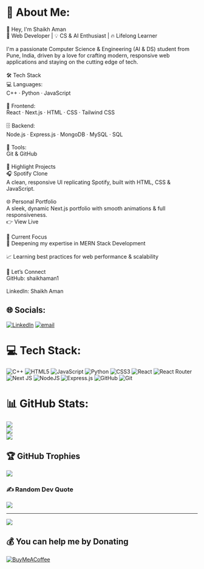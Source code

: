 # 💫 About Me:
👋 Hey, I'm Shaikh Aman<br>🚀 Web Developer | 💡 CS & AI Enthusiast | 🔥 Lifelong Learner<br><br>I'm a passionate Computer Science & Engineering (AI & DS) student from Pune, India, driven by a love for crafting modern, responsive web applications and staying on the cutting edge of tech.<br><br>🛠️ Tech Stack<br>💻 Languages:<br>C++ · Python · JavaScript<br><br>🎨 Frontend:<br>React · Next.js · HTML · CSS · Tailwind CSS<br><br>🗄️ Backend:<br>Node.js · Express.js · MongoDB · MySQL · SQL<br><br>🔧 Tools:<br>Git & GitHub<br><br>🚩 Highlight Projects<br>🎧 Spotify Clone<br>A clean, responsive UI replicating Spotify, built with HTML, CSS & JavaScript.<br><br>🌐 Personal Portfolio<br>A sleek, dynamic Next.js portfolio with smooth animations & full responsiveness.<br>👉 View Live<br><br>🎯 Current Focus<br>🚀 Deepening my expertise in MERN Stack Development<br><br>📈 Learning best practices for web performance & scalability<br><br>🤝 Let’s Connect<br>GitHub: shaikhaman1<br><br>LinkedIn: Shaikh Aman


## 🌐 Socials:
[![LinkedIn](https://img.shields.io/badge/LinkedIn-%230077B5.svg?logo=linkedin&logoColor=white)](https://linkedin.com/in/shaikh-aman-548958257) [![email](https://img.shields.io/badge/Email-D14836?logo=gmail&logoColor=white)](mailto:amaanahmed2022@gmail.com) 

# 💻 Tech Stack:
![C++](https://img.shields.io/badge/c++-%2300599C.svg?style=for-the-badge&logo=c%2B%2B&logoColor=white) ![HTML5](https://img.shields.io/badge/html5-%23E34F26.svg?style=for-the-badge&logo=html5&logoColor=white) ![JavaScript](https://img.shields.io/badge/javascript-%23323330.svg?style=for-the-badge&logo=javascript&logoColor=%23F7DF1E) ![Python](https://img.shields.io/badge/python-3670A0?style=for-the-badge&logo=python&logoColor=ffdd54) ![CSS3](https://img.shields.io/badge/css3-%231572B6.svg?style=for-the-badge&logo=css3&logoColor=white) ![React](https://img.shields.io/badge/react-%2320232a.svg?style=for-the-badge&logo=react&logoColor=%2361DAFB) ![React Router](https://img.shields.io/badge/React_Router-CA4245?style=for-the-badge&logo=react-router&logoColor=white) ![Next JS](https://img.shields.io/badge/Next-black?style=for-the-badge&logo=next.js&logoColor=white) ![NodeJS](https://img.shields.io/badge/node.js-6DA55F?style=for-the-badge&logo=node.js&logoColor=white) ![Express.js](https://img.shields.io/badge/express.js-%23404d59.svg?style=for-the-badge&logo=express&logoColor=%2361DAFB) ![GitHub](https://img.shields.io/badge/github-%23121011.svg?style=for-the-badge&logo=github&logoColor=white) ![Git](https://img.shields.io/badge/git-%23F05033.svg?style=for-the-badge&logo=git&logoColor=white)
# 📊 GitHub Stats:
![](https://github-readme-stats.vercel.app/api?username=shaikhaman1&theme=dark&hide_border=false&include_all_commits=false&count_private=false)<br/>
![](https://nirzak-streak-stats.vercel.app/?user=shaikhaman1&theme=dark&hide_border=false)<br/>
![](https://github-readme-stats.vercel.app/api/top-langs/?username=shaikhaman1&theme=dark&hide_border=false&include_all_commits=false&count_private=false&layout=compact)

## 🏆 GitHub Trophies
![](https://github-profile-trophy.vercel.app/?username=shaikhaman1&theme=radical&no-frame=false&no-bg=true&margin-w=4)

### ✍️ Random Dev Quote
![](https://quotes-github-readme.vercel.app/api?type=horizontal&theme=merko)

---
[![](https://visitcount.itsvg.in/api?id=shaikhaman1&icon=0&color=0)](https://visitcount.itsvg.in)

  ## 💰 You can help me by Donating
  [![BuyMeACoffee](https://img.shields.io/badge/Buy%20Me%20a%20Coffee-ffdd00?style=for-the-badge&logo=buy-me-a-coffee&logoColor=black)](https://buymeacoffee.com/amaan11) 

  
<!-- Proudly created with GPRM ( https://gprm.itsvg.in ) -->

<!--
**SHAIKHAMAN1/shaikhaman1** is a ✨ _special_ ✨ repository because its `README.md` (this file) appears on your GitHub profile.

Here are some ideas to get you started:

- 🔭 I’m currently working on ...
- 🌱 I’m currently learning ...
- 👯 I’m looking to collaborate on ...
- 🤔 I’m looking for help with ...
- 💬 Ask me about ...
- 📫 How to reach me: ...
- 😄 Pronouns: ...
- ⚡ Fun fact: ...
-->
